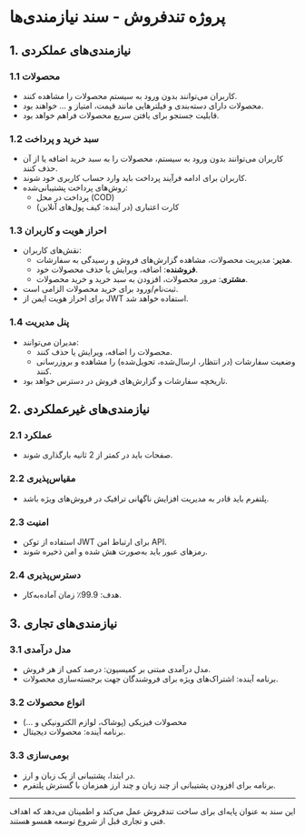 # پروژه تندفروش - سند نیازمندی‌ها

## 1. نیازمندی‌های عملکردی

### 1.1 محصولات
- کاربران می‌توانند بدون ورود به سیستم محصولات را مشاهده کنند.
- محصولات دارای دسته‌بندی و فیلترهایی مانند قیمت، امتیاز و ... خواهند بود.
- قابلیت جستجو برای یافتن سریع محصولات فراهم خواهد بود.

### 1.2 سبد خرید و پرداخت
- کاربران می‌توانند بدون ورود به سیستم، محصولات را به سبد خرید اضافه یا از آن حذف کنند.
- کاربران برای ادامه فرآیند پرداخت باید وارد حساب کاربری خود شوند.
- روش‌های پرداخت پشتیبانی‌شده:
  - پرداخت در محل (COD)
  - کارت اعتباری (در آینده: کیف پول‌های آنلاین)

### 1.3 احراز هویت و کاربران
- نقش‌های کاربران:
  - **مدیر**: مدیریت محصولات، مشاهده گزارش‌های فروش و رسیدگی به سفارشات.
  - **فروشنده**: اضافه، ویرایش یا حذف محصولات خود.
  - **مشتری**: مرور محصولات، افزودن به سبد خرید و خرید محصولات.
- ثبت‌نام/ورود برای خرید محصولات الزامی است.
- برای احراز هویت ایمن از JWT استفاده خواهد شد.

### 1.4 پنل مدیریت
- مدیران می‌توانند:
  - محصولات را اضافه، ویرایش یا حذف کنند.
  - وضعیت سفارشات (در انتظار، ارسال‌شده، تحویل‌شده) را مشاهده و بروزرسانی کنند.
- تاریخچه سفارشات و گزارش‌های فروش در دسترس خواهد بود.

## 2. نیازمندی‌های غیرعملکردی

### 2.1 عملکرد
- صفحات باید در کمتر از 2 ثانیه بارگذاری شوند.

### 2.2 مقیاس‌پذیری
- پلتفرم باید قادر به مدیریت افزایش ناگهانی ترافیک در فروش‌های ویژه باشد.

### 2.3 امنیت
- استفاده از توکن JWT برای ارتباط امن API.
- رمزهای عبور باید به‌صورت هش شده و امن ذخیره شوند.

### 2.4 دسترس‌پذیری
- هدف: 99.9٪ زمان آماده‌به‌کار.

## 3. نیازمندی‌های تجاری

### 3.1 مدل درآمدی
- مدل درآمدی مبتنی بر کمیسیون: درصد کمی از هر فروش.
- برنامه آینده: اشتراک‌های ویژه برای فروشندگان جهت برجسته‌سازی محصولات.

### 3.2 انواع محصولات
- محصولات فیزیکی (پوشاک، لوازم الکترونیکی و ...)
- برنامه آینده: محصولات دیجیتال.

### 3.3 بومی‌سازی
- در ابتدا، پشتیبانی از یک زبان و ارز.
- برنامه برای افزودن پشتیبانی از چند زبان و چند ارز همزمان با گسترش پلتفرم.

---

این سند به عنوان پایه‌ای برای ساخت تندفروش عمل می‌کند و اطمینان می‌دهد که اهداف فنی و تجاری قبل از شروع توسعه همسو هستند.

